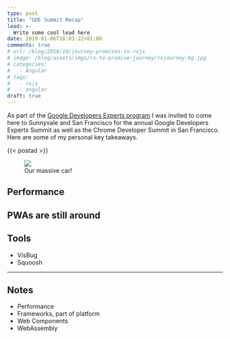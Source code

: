 ```yaml
---
type: post
title: "GDE Summit Recap"
lead: >-
  Write some cool lead here
date: 2019-01-06T16:03:22+01:00
comments: true
# url: /blog/2018/10/journey-promises-to-rxjs
# image: /blog/assets/imgs/rx-to-promise-journey/rxjourney-bg.jpg
# categories:
#   - Angular
# tags:
#   - rxjs
#   - angular
draft: true
---
```


<div class="article-intro">
    As part of the <a href="https://developers.google.com/experts/" target="_blank">Google Developers Experts program</a> I was invited to come here to Sunnyvale and San Francisco for the annual Google Developers Experts Summit as well as the Chrome Developer Summit in San Francisco. Here are some of my personal key takeaways.
</div>

{{< postad >}}


<figure class="image--full">
    <a href="/blog/assets/imgs/us2015/ourcar.jpg" class="image--zoom">
        <img src="/blog/assets/imgs/us2015/ourcar.jpg">
    </a>
    <figcaption>Our massive car!</figcaption>
</figure>


## Performance


## PWAs are still around



## Tools

- VisBug
- Squoosh


---

## Notes

- Performance
- Frameworks, part of platform
- Web Components
- WebAssembly